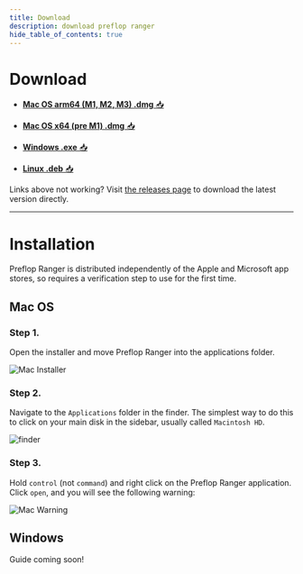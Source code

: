 ```yaml
---
title: Download
description: download preflop ranger
hide_table_of_contents: true
---
```


# Download

- [**Mac OS arm64 (M1, M2, M3) .dmg** 📥](https://github.com/jbwheatley/preflop-ranger/releases/download/v1.0.1/preflop-ranger-macos-arm64-1.0.1.dmg) 

- [**Mac OS x64 (pre M1) .dmg** 📥](https://github.com/jbwheatley/preflop-ranger/releases/download/v1.0.1/preflop-ranger-macos-x64-1.0.1.dmg) 

- [**Windows .exe** 📥](https://github.com/jbwheatley/preflop-ranger/releases/download/v1.0.1/preflop-ranger-win-1.0.1.exe) 

- [**Linux .deb** 📥](https://github.com/jbwheatley/preflop-ranger/releases/download/v1.0.1/preflop-ranger-macos-arm64-1.0.1.deb) 

Links above not working? Visit [the releases page](https://github.com/jbwheatley/preflop-ranger/releases) to download the latest version directly.

---

# Installation

Preflop Ranger is distributed independently of the Apple and Microsoft app stores, so requires a verification step to use for the first time. 

## Mac OS

### Step 1.

Open the installer and move Preflop Ranger into the applications folder.

![Mac Installer](/img/macinstaller.png)

### Step 2. 

Navigate to the `Applications` folder in the finder. The simplest way to do this to click on your main disk in the sidebar, usually called `Macintosh HD`.

![finder](/img/macfinder.png)

### Step 3.

Hold `control` (not `command`) and right click on the Preflop Ranger application. Click `open`, and you will see the following warning: 

![Mac Warning](/img/macwarning.png)

## Windows

Guide coming soon!